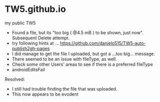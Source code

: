 # TW5.github.io
my public TW5

* Found a file, but its "too big ( @4.5 mB ) to be shown, just now".  Subsequent Delete attempt.
* try following hints at ... https://github.com/danielo515/TW5-auto-publish2gh-pages
* I did manage to get the file I uploaded, but got a ...too big... message.
* There seemed to be an issue with fileType, as well.
* Check some other Users' areas to see if there is a preferred fileType
* androidEditsFail

Resolved:

* I still had trouble finding the file that was uploaded.
* This now appears to be evodent
